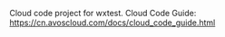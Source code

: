 Cloud code project for wxtest. Cloud Code Guide: https://cn.avoscloud.com/docs/cloud_code_guide.html